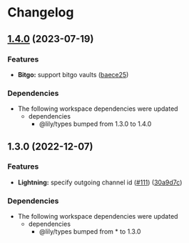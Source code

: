 # Changelog

## [1.4.0](https://github.com/Lily-Technologies/lily-wallet/compare/shared-server-v1.3.0...shared-server-v1.4.0) (2023-07-19)


### Features

* **Bitgo:** support bitgo vaults ([baece25](https://github.com/Lily-Technologies/lily-wallet/commit/baece25843eb7a294ea3405c517b667121459248))


### Dependencies

* The following workspace dependencies were updated
  * dependencies
    * @lily/types bumped from 1.3.0 to 1.4.0

## 1.3.0 (2022-12-07)


### Features

* **Lightning:** specify outgoing channel id ([#111](https://github.com/Lily-Technologies/lily-wallet/issues/111)) ([30a9d7c](https://github.com/Lily-Technologies/lily-wallet/commit/30a9d7c05ea01fb238329528a29c9cc755ef4a1b))


### Dependencies

* The following workspace dependencies were updated
  * dependencies
    * @lily/types bumped from * to 1.3.0
